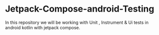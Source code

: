 # Jetpack-Compose-android-Testing

In this repository we will be working with Unit , Instrument & Ui tests in android kotlin with jetpack compose.
